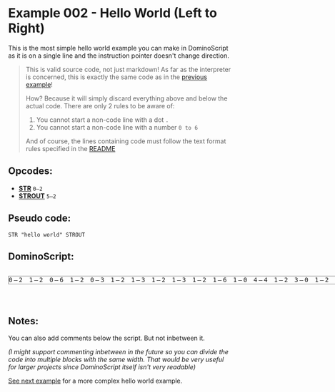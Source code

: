 Example 002 - Hello World (Left to Right)
=======================================

This is the most simple hello world example you can make in DominoScript as it is on a single line and the instruction pointer doesn't change direction.

> This is valid source code, not just markdown! As far as the interpreter is concerned, this is exactly the same code as in the [previous example](./001_hello_world_minimal.ds)!
> 
> How? Because it will simply discard everything above and below the actual code.  There are only 2 rules to be aware of:
> 1. You cannot start a non-code line with a dot `.`
> 2. You cannot start a non-code line with a number `0 to 6`
> 
> And of course, the lines containing code must follow the text format rules specified in the [README](../readme.md#text-format)

## Opcodes:
- [**STR**](../readme.md#str) `0—2`
- [**STROUT**](../readme.md#strout) `5—2`

## Pseudo code: 
```
STR "hello world" STROUT
```

## DominoScript:

<pre class="ds">
0—2 1—2 0—6 1—2 0—3 1—2 1—3 1—2 1—3 1—2 1—6 1—0 4—4 1—2 3—0 1—2 1—6 1—2 2—2 1—2 1—3 1—2 0—2 0—0 5—3
</pre>

## Notes:

You can also add comments below the script. But not inbetween it.

*(I might support commenting inbetween in the future so you can divide the code into multiple blocks with the same width. That would be very useful for larger projects since DominoScript itself isn't very readable)*

[See next example](./003_hello_world_2d.md) for a more complex hello world example.

<style>
  .ds {position: relative;line-height: 1.2;letter-spacing: 3px;border: 1px solid gray;margin-bottom: 2.5rem;display: inline-block;}
</style>
